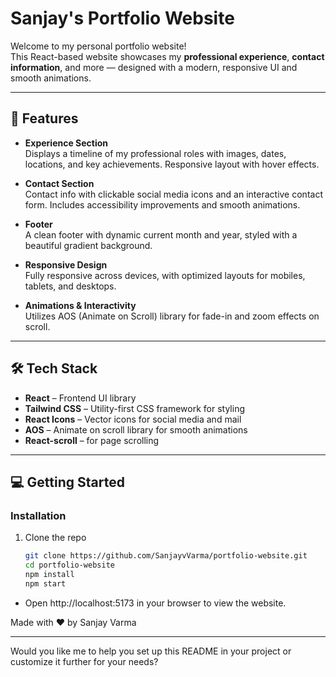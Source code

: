 # Sanjay's Portfolio Website

Welcome to my personal portfolio website!  
This React-based website showcases my **professional experience**, **contact information**, and more — designed with a modern, responsive UI and smooth animations.

---

## 🚀 Features

- **Experience Section**  
  Displays a timeline of my professional roles with images, dates, locations, and key achievements. Responsive layout with hover effects.

- **Contact Section**  
  Contact info with clickable social media icons and an interactive contact form. Includes accessibility improvements and smooth animations.

- **Footer**  
  A clean footer with dynamic current month and year, styled with a beautiful gradient background.

- **Responsive Design**  
  Fully responsive across devices, with optimized layouts for mobiles, tablets, and desktops.

- **Animations & Interactivity**  
  Utilizes AOS (Animate on Scroll) library for fade-in and zoom effects on scroll.

---

## 🛠️ Tech Stack

- **React** – Frontend UI library  
- **Tailwind CSS** – Utility-first CSS framework for styling  
- **React Icons** – Vector icons for social media and mail  
- **AOS** – Animate on scroll library for smooth animations  
- **React-scroll** – for page scrolling  

---

## 💻 Getting Started

### Installation

1. Clone the repo  
   ```bash
   git clone https://github.com/SanjayvVarma/portfolio-website.git
   cd portfolio-website
   npm install
   npm start

- Open http://localhost:5173 in your browser to view the website.


Made with ❤️ by Sanjay Varma


---

Would you like me to help you set up this README in your project or customize it further for your needs?

